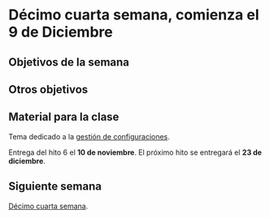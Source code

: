 # Décimo cuarta semana, comienza el 9 de Diciembre

## Objetivos de la semana


## Otros objetivos


## Material para la clase

Tema dedicado a la
[gestión de configuraciones](http://jj.github.io/IV/documentos/temas/Gestion_de_configuraciones).

Entrega del hito 6 el **10 de noviembre**. El próximo hito se entregará el **23 de diciembre**.

## Siguiente semana

[Décimo cuarta semana](semana-14.md). 
